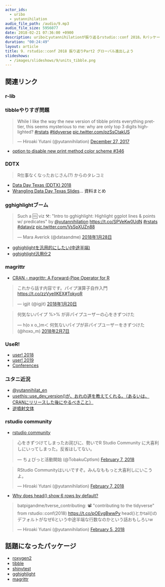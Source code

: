 ```yaml
---
actor_ids:
  - uribo
  - yutannihilation
audio_file_path: /audio/9.mp3
audio_file_size: 5956077
date: 2018-02-21 07:36:00 +0900
description: uriboとyutannihilationが振り返るrstudio::conf 2018。Rパッケージ開発状況、RStudio Community、tibble出力問題について話しました。
duration: "00:24:49"
layout: article
title: 9. rstudio::conf 2018 振り返りPart2 グローバル進出しよう
slideshows:
  - /images/slideshows/9/units_tibble.png
---
```


## 関連リンク

### r-lib

### tibbleやりすぎ問題

<blockquote class="twitter-tweet" data-lang="en"><p lang="en" dir="ltr">While I like the way the new version of tibble prints everything prettier, this seems mysterious to me: why are only top 3 digits highlighted? <a href="https://twitter.com/hashtag/rstats?src=hash&amp;ref_src=twsrc%5Etfw">#rstats</a> <a href="https://twitter.com/hashtag/tidyverse?src=hash&amp;ref_src=twsrc%5Etfw">#tidyverse</a> <a href="https://t.co/pzSsCtakUS">pic.twitter.com/pzSsCtakUS</a></p>&mdash; Hiroaki Yutani (@yutannihilation) <a href="https://twitter.com/yutannihilation/status/945816976525475840?ref_src=twsrc%5Etfw">December 27, 2017</a></blockquote> <script async src="https://platform.twitter.com/widgets.js" charset="utf-8"></script>

- [option to disable new print method color scheme #346](https://github.com/tidyverse/tibble/issues/346)

### DDTX

> R仕事なくなったおじさん(?) からのタレコミ

- [Data Day Texas (DDTX) 2018](http://datadaytexas.com/2018-r-user-day/news)
- [Wrangling Data Day Texas Slides](http://livefreeordichotomize.com/2018/01/28/wrangling-data-day-texas-slides/)... 資料まとめ

### gghighlightブーム

<blockquote class="twitter-tweet" data-lang="ja"><p lang="en" dir="ltr">Such a 🆒 viz ⚒: &quot;Intro to gghighlight: Highlight ggplot lines &amp; points w/ predicates&quot; by <a href="https://twitter.com/yutannihilation?ref_src=twsrc%5Etfw">@yutannihilation</a> <a href="https://t.co/SPVeKw0UdN">https://t.co/SPVeKw0UdN</a> <a href="https://twitter.com/hashtag/rstats?src=hash&amp;ref_src=twsrc%5Etfw">#rstats</a> <a href="https://twitter.com/hashtag/dataviz?src=hash&amp;ref_src=twsrc%5Etfw">#dataviz</a> <a href="https://t.co/VsSpXUZn88">pic.twitter.com/VsSpXUZn88</a></p>&mdash; Mara Averick (@dataandme) <a href="https://twitter.com/dataandme/status/957450414827495425?ref_src=twsrc%5Etfw">2018年1月28日</a></blockquote>
<script async src="https://platform.twitter.com/widgets.js" charset="utf-8"></script>

- [gghighlightを汎用的にしたい(中途半端)](https://qiita.com/Atsushi776/items/c7260806a597d4553ef2)
- [gghighlight汎用化2
](https://qiita.com/Atsushi776/items/8cf30d10821ec83d696d)

### magrittr

- [CRAN - magrittr: A Forward-Pipe Operator for R
](https://cran.r-project.org/web/packages/magrittr/index.html)

<blockquote class="twitter-tweet" data-lang="ja"><p lang="ja" dir="ltr">これから話す内容です。パイプ演算子自作入門 <a href="https://t.co/zzVyeIIKEX">https://t.co/zzVyeIIKEX</a><a href="https://twitter.com/hashtag/TokyoR?src=hash&amp;ref_src=twsrc%5Etfw">#TokyoR</a></p>&mdash; igjit (@igjit) <a href="https://twitter.com/igjit/status/954634792032546816?ref_src=twsrc%5Etfw">2018年1月20日</a></blockquote>
<script async src="https://platform.twitter.com/widgets.js" charset="utf-8"></script>

<blockquote class="twitter-tweet" data-lang="ja"><p lang="ja" dir="ltr">何気ないパイプ %&gt;% が非パイプユーザーの心をきずつけた</p>&mdash; h(o x o_)m＜ 何気ないパイプが非パイプユーザーをきずつけた (@hoxo_m) <a href="https://twitter.com/hoxo_m/status/961225420535300098?ref_src=twsrc%5Etfw">2018年2月7日</a></blockquote>
<script async src="https://platform.twitter.com/widgets.js" charset="utf-8"></script>

### UseR!

- [user! 2018](https://user2018.r-project.org/)
- [user! 2019](http://www.user2019.fr/)
- [Conferences](https://www.r-project.org/conferences.html)

### ユタニ近況

- [@yutannihilat_en](https://twitter.com/yutannihilat_en)
- [usethis::use_dev_version()が、おれの道を教えてくれる。（あるいは、CRANにリリースした後にやるべきこと）](http://notchained.hatenablog.com/entry/2018/01/27/130728)
- [逆噴射文体](https://note.mu/a01_naut/n/nb2f2b3fc39cb)

### rstudio community

- [rstudio community](https://community.rstudio.com/)

<blockquote class="twitter-tweet" data-lang="en"><p lang="ja" dir="ltr">心をきずつけてしまったお詫びに、勢いでR Studio Community に大喜利しにいってしまった。反省はしてない。</p>&mdash; ちょびっと活動開始 (@TobakuCptlsm) <a href="https://twitter.com/TobakuCptlsm/status/961230260128772096?ref_src=twsrc%5Etfw">February 7, 2018</a></blockquote> <script async src="https://platform.twitter.com/widgets.js" charset="utf-8"></script>

<blockquote class="twitter-tweet" data-lang="en"><p lang="ja" dir="ltr">RStudio Communityはいいですぞ。みんなももっと大喜利しにいこうよ。</p>&mdash; Hiroaki Yutani (@yutannihilation) <a href="https://twitter.com/yutannihilation/status/961237211189407744?ref_src=twsrc%5Etfw">February 7, 2018</a></blockquote> <script async src="https://platform.twitter.com/widgets.js" charset="utf-8"></script>

- [Why does head() show 6 rows by default?](https://community.rstudio.com/t/why-does-head-show-6-rows-by-default/3259)

<blockquote class="twitter-tweet" data-lang="en"><p lang="ja" dir="ltr">batpigandme/tverse_contributing: 📽 &quot;contributing to the tidyverse&quot; from rstudio::conf(2018) <a href="https://t.co/pOEvgBwwPy">https://t.co/pOEvgBwwPy</a> head()とかtail()のデフォルトがなぜ6という中途半端な行数なのかという話おもしろいw</p>&mdash; Hiroaki Yutani (@yutannihilation) <a href="https://twitter.com/yutannihilation/status/960531118297460736?ref_src=twsrc%5Etfw">February 5, 2018</a></blockquote> <script async src="https://platform.twitter.com/widgets.js" charset="utf-8"></script>


## 話題になったパッケージ

- [roxygen2](https://cran.r-project.org/web/packages/roxygen2/index.html)
- [tibble](https://cran.r-project.org/web/packages/tibble/index.html)
- [shinytest](https://github.com/rstudio/shinytest)
- [gghighlight](https://cran.r-project.org/web/packages/gghighlight/index.html)
- [magrittr](https://cran.r-project.org/web/packages/magrittr/index.html)
